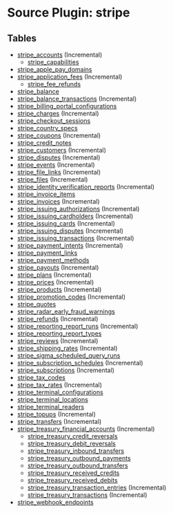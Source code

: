 # Source Plugin: stripe

## Tables

- [stripe_accounts](stripe_accounts.md) (Incremental)
  - [stripe_capabilities](stripe_capabilities.md)
- [stripe_apple_pay_domains](stripe_apple_pay_domains.md)
- [stripe_application_fees](stripe_application_fees.md) (Incremental)
  - [stripe_fee_refunds](stripe_fee_refunds.md)
- [stripe_balance](stripe_balance.md)
- [stripe_balance_transactions](stripe_balance_transactions.md) (Incremental)
- [stripe_billing_portal_configurations](stripe_billing_portal_configurations.md)
- [stripe_charges](stripe_charges.md) (Incremental)
- [stripe_checkout_sessions](stripe_checkout_sessions.md)
- [stripe_country_specs](stripe_country_specs.md)
- [stripe_coupons](stripe_coupons.md) (Incremental)
- [stripe_credit_notes](stripe_credit_notes.md)
- [stripe_customers](stripe_customers.md) (Incremental)
- [stripe_disputes](stripe_disputes.md) (Incremental)
- [stripe_events](stripe_events.md) (Incremental)
- [stripe_file_links](stripe_file_links.md) (Incremental)
- [stripe_files](stripe_files.md) (Incremental)
- [stripe_identity_verification_reports](stripe_identity_verification_reports.md) (Incremental)
- [stripe_invoice_items](stripe_invoice_items.md)
- [stripe_invoices](stripe_invoices.md) (Incremental)
- [stripe_issuing_authorizations](stripe_issuing_authorizations.md) (Incremental)
- [stripe_issuing_cardholders](stripe_issuing_cardholders.md) (Incremental)
- [stripe_issuing_cards](stripe_issuing_cards.md) (Incremental)
- [stripe_issuing_disputes](stripe_issuing_disputes.md) (Incremental)
- [stripe_issuing_transactions](stripe_issuing_transactions.md) (Incremental)
- [stripe_payment_intents](stripe_payment_intents.md) (Incremental)
- [stripe_payment_links](stripe_payment_links.md)
- [stripe_payment_methods](stripe_payment_methods.md)
- [stripe_payouts](stripe_payouts.md) (Incremental)
- [stripe_plans](stripe_plans.md) (Incremental)
- [stripe_prices](stripe_prices.md) (Incremental)
- [stripe_products](stripe_products.md) (Incremental)
- [stripe_promotion_codes](stripe_promotion_codes.md) (Incremental)
- [stripe_quotes](stripe_quotes.md)
- [stripe_radar_early_fraud_warnings](stripe_radar_early_fraud_warnings.md)
- [stripe_refunds](stripe_refunds.md) (Incremental)
- [stripe_reporting_report_runs](stripe_reporting_report_runs.md) (Incremental)
- [stripe_reporting_report_types](stripe_reporting_report_types.md)
- [stripe_reviews](stripe_reviews.md) (Incremental)
- [stripe_shipping_rates](stripe_shipping_rates.md) (Incremental)
- [stripe_sigma_scheduled_query_runs](stripe_sigma_scheduled_query_runs.md)
- [stripe_subscription_schedules](stripe_subscription_schedules.md) (Incremental)
- [stripe_subscriptions](stripe_subscriptions.md) (Incremental)
- [stripe_tax_codes](stripe_tax_codes.md)
- [stripe_tax_rates](stripe_tax_rates.md) (Incremental)
- [stripe_terminal_configurations](stripe_terminal_configurations.md)
- [stripe_terminal_locations](stripe_terminal_locations.md)
- [stripe_terminal_readers](stripe_terminal_readers.md)
- [stripe_topups](stripe_topups.md) (Incremental)
- [stripe_transfers](stripe_transfers.md) (Incremental)
- [stripe_treasury_financial_accounts](stripe_treasury_financial_accounts.md) (Incremental)
  - [stripe_treasury_credit_reversals](stripe_treasury_credit_reversals.md)
  - [stripe_treasury_debit_reversals](stripe_treasury_debit_reversals.md)
  - [stripe_treasury_inbound_transfers](stripe_treasury_inbound_transfers.md)
  - [stripe_treasury_outbound_payments](stripe_treasury_outbound_payments.md)
  - [stripe_treasury_outbound_transfers](stripe_treasury_outbound_transfers.md)
  - [stripe_treasury_received_credits](stripe_treasury_received_credits.md)
  - [stripe_treasury_received_debits](stripe_treasury_received_debits.md)
  - [stripe_treasury_transaction_entries](stripe_treasury_transaction_entries.md) (Incremental)
  - [stripe_treasury_transactions](stripe_treasury_transactions.md) (Incremental)
- [stripe_webhook_endpoints](stripe_webhook_endpoints.md)